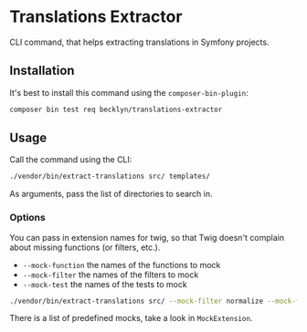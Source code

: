 Translations Extractor
======================

CLI command, that helps extracting translations in Symfony projects.


Installation
------------

It's best to install this command using the `composer-bin-plugin`:

```bash
composer bin test req becklyn/translations-extractor 
```


Usage
-----

Call the command using the CLI:

```bash
./vendor/bin/extract-translations src/ templates/
```

As arguments, pass the list of directories to search in.


### Options

You can pass in extension names for twig, so that Twig doesn't complain about missing functions (or filters, etc.).

*   `--mock-function` the names of the functions to mock
*   `--mock-filter` the names of the filters to mock
*   `--mock-test` the names of the tests to mock

```bash
./vendor/bin/extract-translations src/ --mock-filter normalize --mock-filter normalize_another
```

There is a list of predefined mocks, take a look in `MockExtension`.
